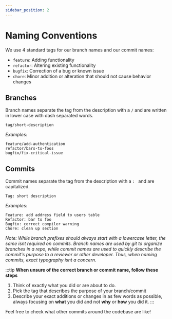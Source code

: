 ```yaml
---
sidebar_position: 2
---
```

# Naming Conventions

We use 4 standard tags for our branch names and our commit names:

- `feature`: Adding functionality
- `refactor`: Altering existing functionality
- `bugfix`: Correction of a bug or known issue
- `chore`: Minor addition or alteration that should not cause behavior changes

## Branches
Branch names separate the tag from the description with a `/` and are written in
lower case with dash separated words.

```
tag/short-description
```

_Examples:_

```
feature/add-authentication
refactor/bars-to-foos
bugfix/fix-critical-issue
```

## Commits

Commit names separate the tag from the description with a `: ` and are
capitalized.

```
Tag: short description
```

_Examples:_

```
Feature: add address field to users table
Refactor: bar to foo
Bugfix: correct compiler warning
Chore: clean up section
```

_Note: While branch prefixes should always start with a lowercase letter, the
same isnt required on commits. Branch names are used by git to organize branches
in a repo, while commit names are used to quickly describe the commit's
purpose to a reviewer or other developer. Thus, when naming commits, exact
typography isnt a concern._

:::tip
**When unsure of the correct branch or commit name, follow these steps**

1. Think of exactly what you did or are about to do.
2. Pick the tag that describes the purpose of your branch/commit
3. Describe your exact additions or changes in as few words as possible, always
   focusing on **what** you did and not **why** or **how** you did it.
:::

Feel free to check what other commits around the codebase are like!

